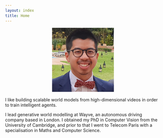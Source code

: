```yaml
---
layout: index
title: Home
---
```


<p align='center'><img src='/img/me.jpg' alt='Me' width='200'/></p>

I like building scalable world models from high-dimensional videos in order to train intelligent agents. 

I lead generative world modelling at Wayve, an autonomous driving company based in London. I obtained my PhD in Computer Vision from the University of Cambridge, and prior to that I went to Telecom Paris with a specialisation in Maths and Computer Science.

<!-- The timeline is defined in __config.yml. Needs `css, js, partials, scss` folders and `_layouts/about.html`-->


<!--This is old code to include the latest blogposts-->

<!--<div class="posts">-->
<!--  {% for post in paginator.posts %}-->
<!--  <article class="post">-->
<!--    <h1 class="post-title">-->
<!--      <a href="{{ site.baseurl }}{{ post.url }}">-->
<!--        {{ post.title }}-->
<!--      </a>-->
<!--    </h1>-->

<!--    <time datetime="{{ post.date | date_to_xmlschema }}" class="post-date">{{ post.date | date: "%-d %B, %Y" }}</time>-->

<!--    {{ post.content }}-->
<!--  </article>-->
<!--  {% endfor %}-->
<!--</div>-->

<!--<div class="pagination">-->
<!--  {% if paginator.next_page %}-->
<!--    <a class="pagination-item older" href="{{ paginator.next_page_path | prepend: site.baseurl }}">Older</a>-->
<!--  {% else %}-->
<!--    <span class="pagination-item older">Older</span>-->
<!--  {% endif %}-->
<!--  {% if paginator.previous_page %}-->
<!--    <a class="pagination-item newer" href="{{ paginator.previous_page_path | prepend: site.baseurl }}">Newer</a>-->
<!--  {% else %}-->
<!--    <span class="pagination-item newer">Newer</span>-->
<!--  {% endif %}-->
<!--</div>-->
<!-- -->
